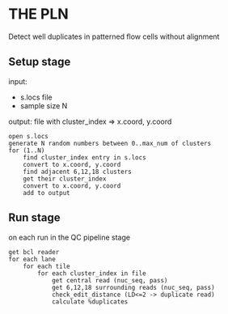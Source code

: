 THE PLN
=======

Detect well duplicates in patterned flow cells without alignment

Setup stage
-----------

input:

* s.locs file
* sample size N
        
output: file with cluster_index => x.coord, y.coord

    open s.locs
    generate N random numbers between 0..max_num of clusters
    for (1..N)
        find cluster_index entry in s.locs
        convert to x.coord, y.coord
        find adjacent 6,12,18 clusters
        get their cluster_index
        convert to x.coord, y.coord
        add to output

Run stage
---------

on each run in the QC pipeline stage

    get bcl reader
    for each lane
        for each tile
            for each cluster_index in file
                get central read (nuc_seq, pass)
                get 6,12,18 surrounding reads (nuc_seq, pass)
                check_edit_distance (LD<=2 -> duplicate read)
                calculate %duplicates


